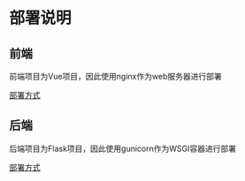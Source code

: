 # 部署说明

## 前端
前端项目为Vue项目，因此使用nginx作为web服务器进行部署

[部署方式](https://www.jianshu.com/p/71a0f50fe6df)

## 后端
后端项目为Flask项目，因此使用gunicorn作为WSGI容器进行部署

[部署方式](https://www.cnblogs.com/Ray-liang/p/4837850.html)
